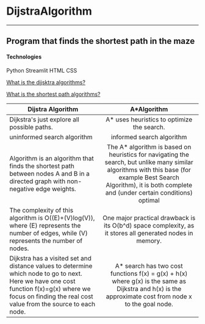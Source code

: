 # DijstraAlgorithm
***
 ## Program that finds the shortest path in the maze
 
#### Technologies
Python 
Streamlit
HTML
CSS

 
 [What is the dijsktra algorithms?](https://en.wikipedia.org/wiki/Dijkstra%27s_algorithm)
 
 [What is the shortest path algorithms?](https://en.wikipedia.org/wiki/Shortest_path_problem)
 

| Dijstra Algorithm  | A*Algorithm   |
| ----------------- |:-------------:|
| Dijkstra's just explore all possible paths.         | A* uses heuristics to optimize the search.  |
| uninformed search algorithm        | informed search algorithm      |
| Algorithm is an algorithm that finds the shortest path between nodes A and B in a directed graph with non-negative edge weights.  | The A* algorithm is based on heuristics for navigating the search, but unlike many similar algorithms with this base (for example Best Search Algorithm), it is both complete and (under certain conditions) optimal      |
| The complexity of this algorithm is O((E)+(V)log(V)), where (E) represents the number of edges, while (V) represents the number of nodes. | One major practical drawback is its O(b^d) space complexity, as it stores all generated nodes in memory.  |
| Dijkstra has a visited set and distance values to determine which node to go to next. Here we have one cost function f(x)=g(x) where we focus on finding the real cost value from the source to each node.| A* search has two cost functions f(x) = g(x) + h(x) where g(x) is the same as Dijkstra and h(x) is the approximate cost from node x to the goal node.     |
